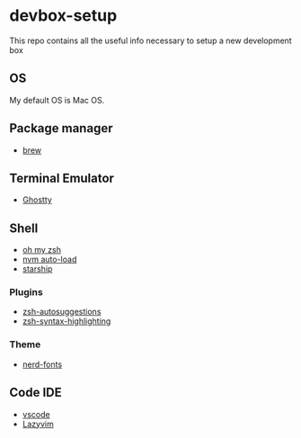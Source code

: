 # devbox-setup
This repo contains all the useful info necessary to setup a new development box

## OS
My default OS is Mac OS.

## Package manager
- [brew](https://brew.sh/)

## Terminal Emulator
- [Ghostty](https://ghostty.org/)

## Shell
- [oh my zsh](https://ohmyz.sh/)
- [nvm auto-load](https://gist.github.com/tcrammond/e52dfad4c2b36258f83f7a964af10097)
- [starship](https://starship.rs)

### Plugins
- [zsh-autosuggestions](https://github.com/zsh-users/zsh-autosuggestions)
- [zsh-syntax-highlighting](https://github.com/zsh-users/zsh-syntax-highlighting)

### Theme
- [nerd-fonts](https://github.com/ryanoasis/nerd-fonts)

## Code IDE
- [vscode](https://formulae.brew.sh/cask/visual-studio-code)
- [Lazyvim](https://github.com/LazyVim/LazyVim)
